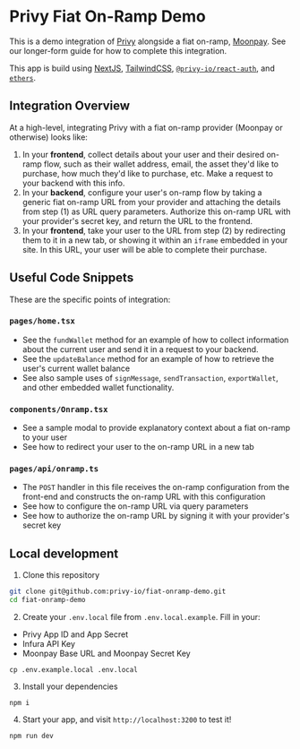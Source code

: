 # Privy Fiat On-Ramp Demo

This is a demo integration of [Privy](https://www.privy.io/) alongside a fiat on-ramp, [Moonpay](https://www.moonpay.com/). See our longer-form guide for how to complete this integration. 

This app is build using [NextJS](https://nextjs.org/), [TailwindCSS](https://tailwindcss.com/), [`@privy-io/react-auth`](https://www.npmjs.com/package/@privy-io/react-auth), and [`ethers`](https://docs.ethers.org/v5/). 

## Integration Overview

At a high-level, integrating Privy with a fiat on-ramp provider (Moonpay or otherwise) looks like:
1. In your **frontend**, collect details about your user and their desired on-ramp flow, such as their wallet address, email, the asset they'd like to purchase, how much they'd like to purchase, etc. Make a request to your backend with this info.
2. In your **backend**, configure your user's on-ramp flow by taking a generic fiat on-ramp URL from your provider and attaching the details from step (1) as URL query parameters. Authorize this on-ramp URL with your provider's secret key, and return the URL to the frontend.
3. In your **frontend**, take your user to the URL from step (2) by redirecting them to it in a new tab, or showing it within an `iframe` embedded in your site. In this URL, your user will be able to complete their purchase. 

## Useful Code Snippets

These are the specific points of integration:

### `pages/home.tsx`
- See the `fundWallet` method for an example of how to collect information about the current user and send it in a request to your backend.
- See the `updateBalance` method for an example of how to retrieve the user's current wallet balance
- See also sample uses of `signMessage`, `sendTransaction`, `exportWallet`, and other embedded wallet functionality. 

### `components/Onramp.tsx`
- See a sample modal to provide explanatory context about a fiat on-ramp to your user
- See how to redirect your user to the on-ramp URL in a new tab

### `pages/api/onramp.ts`
- The `POST` handler in this file receives the on-ramp configuration from the front-end and constructs the on-ramp URL with this configuration
- See how to configure the on-ramp URL via query parameters
- See how to authorize the on-ramp URL by signing it with your provider's secret key

## Local development

1. Clone this repository
```sh
git clone git@github.com:privy-io/fiat-onramp-demo.git
cd fiat-onramp-demo
```

2. Create your `.env.local` file from `.env.local.example`. Fill in your:
- Privy App ID and App Secret
- Infura API Key
- Moonpay Base URL and Moonpay Secret Key
```
cp .env.example.local .env.local
``` 

3. Install your dependencies
```
npm i
```

4. Start your app, and visit `http://localhost:3200` to test it!
```
npm run dev
```
